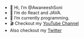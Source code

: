 - 👋 Hi, I’m @AwaneeshSoni
- 👀 I’m do React and JAVA.
- 🌱 I’m currently programming.
- 🎬 Checkout my <a href="https://www.youtube.com/channel/UCI9fThK_l7Ovs0ZBEI7V3Ig">YouTube Channel</a> 
-  Also checkout  my <a href="https://twitter.com/Awaneesh_Soni"> Twitter</a> 


<!---
AwaneeshSoni/AwaneeshSoni is a ✨ special ✨ repository because its `README.md` (this file) appears on your GitHub profile.
You can click the Preview link to take a look at your changes.
--->

